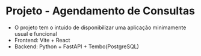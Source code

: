 # Projeto - Agendamento de Consultas

- O projeto tem o intuido de disponibilizar uma aplicação minimamente usual e funcional
- Frontend: Vite + React
- Backend: Python + FastAPI + Tembo(PostgreSQL)
